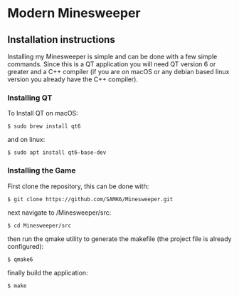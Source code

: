 # Modern Minesweeper

## Installation instructions

Installing my Minesweeper is simple and can be done with a few simple commands. Since this is a QT application you will need QT version 6 or greater and a C++ compiler (if you are on macOS or any debian based linux version you already have the C++ compiler). 

### Installing QT

To Install QT on macOS:

```
$ sudo brew install qt6
```

and on linux:

```
$ sudo apt install qt6-base-dev
```


### Installing the Game

First clone the repository, this can be done with:

```
$ git clone https://github.com/SAMK6/Minesweeper.git
```

next navigate to /Minesweeper/src:

```
$ cd Minesweeper/src
```

then run the qmake utility to generate the makefile (the project file is already configured):

```
$ qmake6
```

finally build the application:

```
$ make
```

